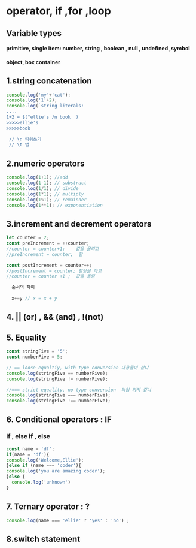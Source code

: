 # operator, if ,for ,loop

## Variable types

#### primitive, **single item**: number, string , boolean , null , undefined ,symbol 

#### object, box container 



## 1.string concatenation 

```javascript
console.log('my'+'cat');
console.log('1'+2);
console.log(`string literals:
....
1+2 = $("ellie's /n book  )
>>>>>ellie's
>>>>>book  
 
 // \n 띄워쓰기
 // \t 탭 
```

## 2.numeric operators 

```javascript
console.log(1+1); //add
console.log(1-1); // substract
console.log(1/1); // divide
console.log(1*1); // multiply
console.log(1%1); // remainder
console.log(1**1); // exponentiation

```

## 3.increment and decrement operators

```javascript
let counter = 2;
const preIncrement = ++counter;
//counter = counter+1;    값을 올리고  
//preIncrement = counter;  할

const postIncrement = counter++;
//postIncrement = counter; 할당을 하고 
//counter = counter +1 ;  값을 올림  

  순서의 차이 
  
  x+=y // x = x + y 

```

## 4. \|\| \(or\) ,  && \(and\)  , !\(not\)



## 5. Equality

```javascript
const stringFive = '5';
const numberFive = 5;

// == loose equaltiy, with type conversion 내용물이 같냐  
console.log(stringFive == numberFive);
console.log(stringFive != numberFive);

//=== strict equality, no type conversion  타입 까지 같냐 
console.log(stringFive === numberFive);
console.log(stringFive !== numberFive);
```

## 6. Conditional operators : IF 

### if , else if , else 

```javascript
const name = 'df';
if(name = 'df'){
console.log('Welcome,Ellie');
}else if (name === 'coder'){
console.log('you are amazing coder');
}else {
  console.log('unknown')
}
```

## 7. Ternary operator : ?

```javascript
console.log(name === 'ellie' ? 'yes' : 'no') ;
```

## 8.switch statement 

## 

